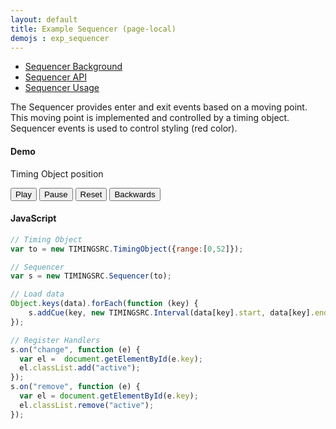 ```yaml
---
layout: default
title: Example Sequencer (page-local)
demojs : exp_sequencer
---
```


<style type="text/css">
	.active {color:red}
</style>

- [Sequencer Background](background_sequencer.html)
- [Sequencer API](api_sequencer.html) 
- [Sequencer Usage](usage_sequencer.html)


The Sequencer provides enter and exit events based on a moving point. This moving point is implemented and controlled by a timing object.
Sequencer events is used to control styling (red color).

#### Demo

<p>
  <!-- Timing Objects position --> 
  Timing Object position <span id="pos" style="font-weight:bold"></span>
</p>
<p>
  <!-- Timing Object Controls -->
  <button id="play">Play</button>
  <button id="pause">Pause</button>
  <button id="reset">Reset</button>
  <button id="backwards">Backwards</button>
</p>
<p>
  <div id="data"></div>
</p>


#### JavaScript


```javascript
// Timing Object
var to = new TIMINGSRC.TimingObject({range:[0,52]});

// Sequencer
var s = new TIMINGSRC.Sequencer(to); 

// Load data
Object.keys(data).forEach(function (key) {
	s.addCue(key, new TIMINGSRC.Interval(data[key].start, data[key].end));
});

// Register Handlers
s.on("change", function (e) {
  var el =  document.getElementById(e.key);
  el.classList.add("active");
});
s.on("remove", function (e) {
  var el = document.getElementById(e.key);
  el.classList.remove("active");
});
```    
